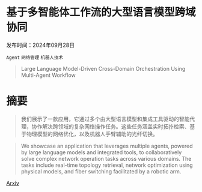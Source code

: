 # 基于多智能体工作流的大型语言模型跨域协同

发布时间：2024年09月28日

`Agent` `网络管理` `机器人技术`

> Large Language Model-Driven Cross-Domain Orchestration Using Multi-Agent Workflow

# 摘要

> 我们展示了一款应用，它通过多个由大型语言模型和集成工具驱动的智能代理，协作解决跨领域的复杂网络操作任务。这些任务涵盖实时拓扑检索、基于物理模型的网络优化，以及机器人手臂辅助的光纤切换。

> We showcase an application that leverages multiple agents, powered by large language models and integrated tools, to collaboratively solve complex network operation tasks across various domains. The tasks include real-time topology retrieval, network optimization using physical models, and fiber switching facilitated by a robotic arm.

[Arxiv](https://arxiv.org/abs/2410.10831)